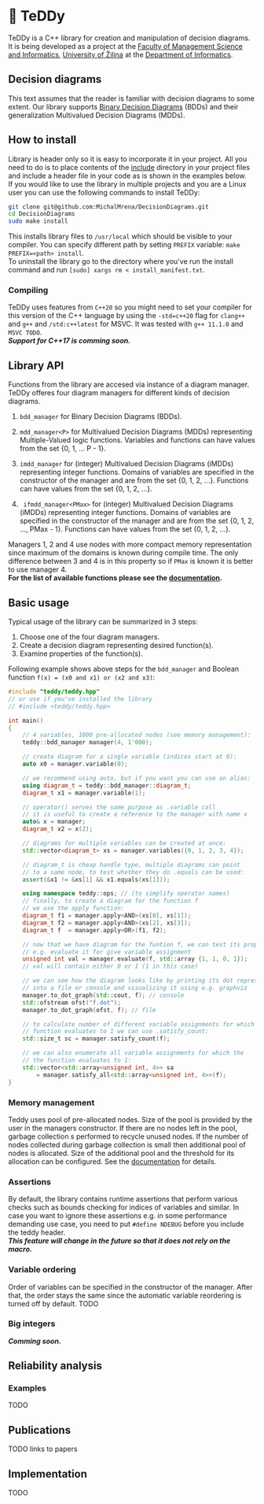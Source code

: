 # 🧸 TeDDy

TeDDy is a C++ library for creation and manipulation of decision diagrams. It is being developed as a project at the [Faculty of Management Science and Informatics](https://www.fri.uniza.sk/en/), [University of Žilina](https://www.uniza.sk/index.php/en/) at the [Department of Informatics](https://ki.fri.uniza.sk/).

## Decision diagrams
This text assumes that the reader is familiar with decision diagrams to some extent. Our library supports [Binary Decision Diagrams](https://en.wikipedia.org/wiki/Binary_decision_diagram) (BDDs) and their generalization Multivalued Decision Diagrams (MDDs).

## How to install
Library is header only so it is easy to incorporate it in your project. All you need to do is to place contents of the [include](./include/) directory in your project files and include a header file in your code as is shown in the examples below.  
If you would like to use the library in multiple projects and you are a Linux user you can use the following commands to install TeDDy:
```bash
git clone git@github.com:MichalMrena/DecisionDiagrams.git
cd DecisionDiagrams
sudo make install
```
This installs library files to `/usr/local` which should be visible to your compiler. You can specify different path by setting `PREFIX` variable: `make PREFIX=<path> install`.  
To uninstall the library go to the directory where you've run the install command and run `[sudo] xargs rm < install_manifest.txt`.

### Compiling
TeDDy uses features from `C++20` so you might need to set your compiler for this version of the C++ language by using the `-std=c++20` flag for `clang++` and `g++` and `/std:c++latest` for MSVC. It was tested with `g++ 11.1.0` and `MSVC TODO`.  
***Support for C++17 is comming soon.***

## Library API
Functions from the library are accesed via instance of a diagram manager. TeDDy offeres four diagram managers for different kinds of decision diagrams.  
1. `bdd_manager` for Binary Decision Diagrams (BDDs).  

2. `mdd_manager<P>` for Multivalued Decision Diagrams (MDDs) representing Multiple-Valued logic functions. Variables and functions can have values from the set {0, 1, ... P - 1}.  

3. `imdd_manager` for (integer) Multivalued Decision Diagrams (iMDDs) representing integer functions. Domains of variables are specified in the constructor of the manager and are from the set {0, 1, 2, ...}. Functions can have values from the set {0, 1, 2, ...}.

4. ` ifmdd_manager<PMax>` for (integer) Multivalued Decision Diagrams (iMDDs) representing integer functions. Domains of variables are specified in the constructor of the manager and are from the set {0, 1, 2, ...,  PMax - 1}. Functions can have values from the set {0, 1, 2, ...}.  
  
Managers 1, 2 and 4 use nodes with more compact memory representation since maximum of the domains is known during compile time. The only difference between 3 and 4 is in this property so if `PMax` is known it is better to use manager 4.  
**For the list of available functions please see the [documentation](doc/teddy.md).**

## Basic usage
Typical usage of the library can be summarized in 3 steps:
1. Choose one of the four diagram managers.
2. Create a decision diagram representing desired function(s).
3. Examine properties of the function(s).  

Following example shows above steps for the `bdd_manager` and Boolean function `f(x) = (x0 and x1) or (x2 and x3)`:

```C++
#include "teddy/teddy.hpp"
// or use if you've installed the library
// #include <teddy/teddy.hpp>

int main()
{
    // 4 variables, 1000 pre-allocated nodes (see memory management):
    teddy::bdd_manager manager(4, 1'000);

    // create diagram for a single variable (indices start at 0):
    auto x0 = manager.variable(0);

    // we recommend using auto, but if you want you can use an alias:
    using diagram_t = teddy::bdd_manager::diagram_t;
    diagram_t x1 = manager.variable(1);

    // operator() serves the same purpose as .variable call
    // it is useful to create a reference to the manager with name x
    auto& x = manager;
    diagram_t x2 = x(2);

    // diagrams for multiple variables can be created at once:
    std::vector<diagram_t> xs = manager.variables({0, 1, 2, 3, 4});

    // diagram_t is cheap handle type, multiple diagrams can point
    // to a same node, to test whether they do .equals can be used:
    assert(&x1 != &xs[1] && x1.equals(xs[1]));

    using namespace teddy::ops; // (to simplify operator names)
    // finally, to create a diagram for the function f
    // we use the apply function:
    diagram_t f1 = manager.apply<AND>(xs[0], xs[1]);
    diagram_t f2 = manager.apply<AND>(xs[2], xs[3]);
    diagram_t f  = manager.apply<OR>(f1, f2);

    // now that we have diagram for the funtion f, we can test its properties
    // e.g. evaluate it for give variable assignment
    unsigned int val = manager.evaluate(f, std::array {1, 1, 0, 1});
    // val will contain either 0 or 1 (1 in this case)

    // we can see how the diagram looks like by printing its dot representation
    // into a file or console and visualizing it using e.g. graphviz
    manager.to_dot_graph(std::cout, f); // console
    std::ofstream ofst("f.dot");
    manager.to_dot_graph(ofst, f); // file

    // to calculate number of different variable assignments for which the
    // function evaluates to 1 we can use .satisfy_count:
    std::size_t sc = manager.satisfy_count(f);

    // we can also enumerate all variable assignments for which the
    // the function evaluates to 1:
    std::vector<std::array<unsigned int, 4>> sa
        = manager.satisfy_all<std::array<unsigned int, 4>>(f);
}
```

### Memory management
Teddy uses pool of pre-allocated nodes. Size of the pool is provided by the user in the managers constructor. If there are no nodes left in the pool, garbage collection s performed to recycle unused nodes. If the number of nodes collected during garbage collection is small then additional pool of nodes is allocated. Size of the additional pool and the threshold for its allocation can be configured. See the [documentation](doc/teddy.md) for details.

### Assertions
By default, the library contains runtime assertions that perform various checks such as bounds checking for indices of variables and similar. In case you want to ignore these assertions e.g. in some performance demanding use case, you need to put `#define NDEBUG` before you include the teddy header.  
***This feature will change in the future so that it does not rely on the macro.***

### Variable ordering
Order of variables can be specified in the constructor of the manager. After that, the order stays the same since the automatic variable reordering is turned off by default. TODO

### Big integers
***Comming soon.***

## Reliability analysis
### Examples
TODO

## Publications
TODO links to papers

## Implementation
TODO